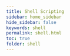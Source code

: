 ```yaml
---
title: Shell Scripting
sidebar: home_sidebar
hide_sidebar: false
keywords: shell
permalink: shell.html
toc: true
folder: shell
---
```

